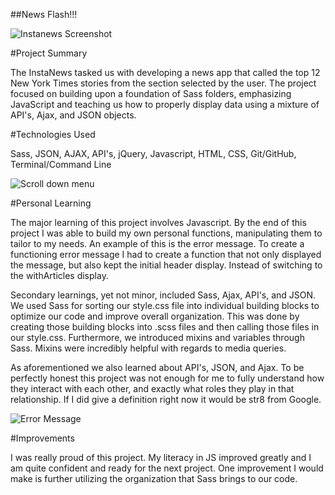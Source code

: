  ##News Flash!!!

 ![Instanews Screenshot](/instanews-screenshots/desktop-with-articles)

 #Project Summary

 The InstaNews tasked us with developing a news app that called the top 12 New York Times stories from the section selected by
 the user. The project focused on building upon a foundation of Sass folders, emphasizing JavaScript and teaching us how to
 properly display data using a mixture of API's, Ajax, and JSON objects.

 #Technologies Used
 
 Sass, JSON, AJAX, API's, jQuery, Javascript, HTML, CSS, Git/GitHub, Terminal/Command Line

 ![Scroll down menu](/instanews-screenshots/scrolldownmenu)

 #Personal Learning

 The major learning of this project involves Javascript. By the end of this project I was able to build my own personal
 functions, manipulating them to tailor to my needs. An example of this is the error message. To create a functioning error
 message I had to create a function that not only displayed the message, but also kept the initial header display. Instead of 
 switching to the withArticles display.
 
 Secondary learnings, yet not minor, included Sass, Ajax, API's, and JSON. We used Sass for sorting our style.css file into 
 individual building blocks to optimize our code and improve overall organization. This was done by creating those building
 blocks into .scss files and then calling those files in our style.css. Furthermore, we introduced mixins and variables 
 through Sass. Mixins were incredibly helpful with regards to media queries.
 
 As aforementioned we also learned about API's, JSON, and Ajax. To be perfectly honest this project was not enough for me to 
 fully understand how they interact with each other, and exactly what roles they play in that relationship. If I did give a
 definition right now it would be str8 from Google.

 ![Error Message](/instanews-screenshots/scrolldownmenu)

#Improvements

I was really proud of this project. My literacy in JS improved greatly and I am quite confident and ready for the next project.
One improvement I would make is further utilizing the organization that Sass brings to our code.
